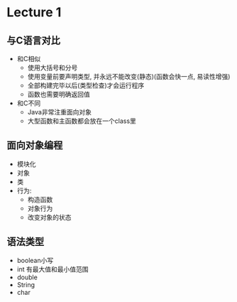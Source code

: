 # Lecture 1
## 与C语言对比
- 和C相似
    - 使用大括号和分号
    - 使用变量前要声明类型, 并永远不能改变(静态)(函数会快一点, 易读性增强)
    - 全部构建完毕以后(类型检查)才会运行程序
    - 函数也需要明确返回值
- 和C不同
    - Java非常注重面向对象
    - 大型函数和主函数都会放在一个class里
## 面向对象编程
- 模块化 
- 对象
- 类 
- 行为:
    - 构造函数
    - 对象行为
    - 改变对象的状态
## 语法类型
- boolean小写
- int 有最大值和最小值范围
- double
- String
- char